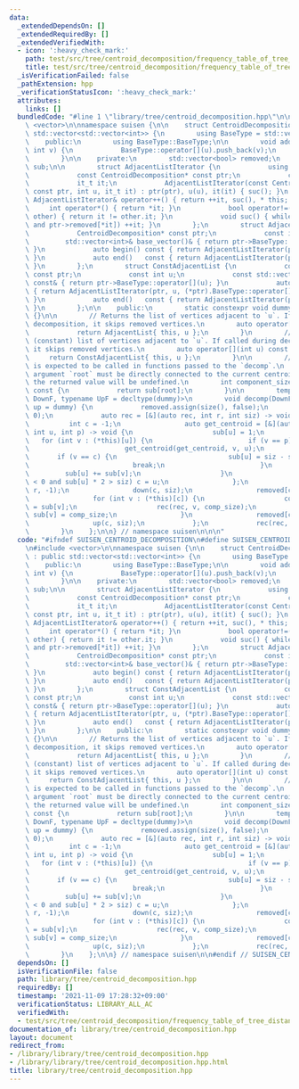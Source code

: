```yaml
---
data:
  _extendedDependsOn: []
  _extendedRequiredBy: []
  _extendedVerifiedWith:
  - icon: ':heavy_check_mark:'
    path: test/src/tree/centroid_decomposition/frequency_table_of_tree_distance.test.cpp
    title: test/src/tree/centroid_decomposition/frequency_table_of_tree_distance.test.cpp
  _isVerificationFailed: false
  _pathExtension: hpp
  _verificationStatusIcon: ':heavy_check_mark:'
  attributes:
    links: []
  bundledCode: "#line 1 \"library/tree/centroid_decomposition.hpp\"\n\n\n\n#include\
    \ <vector>\n\nnamespace suisen {\n\n    struct CentroidDecomposition : public\
    \ std::vector<std::vector<int>> {\n        using BaseType = std::vector<std::vector<int>>;\n\
    \    public:\n        using BaseType::BaseType;\n\n        void add_edge(int u,\
    \ int v) {\n            BaseType::operator[](u).push_back(v);\n            BaseType::operator[](v).push_back(u);\n\
    \        }\n\n    private:\n        std::vector<bool> removed;\n        std::vector<int>\
    \ sub;\n\n        struct AdjacentListIterator {\n            using it_t = std::vector<int>::const_iterator;\n\
    \            const CentroidDecomposition* const ptr;\n            const int u;\n\
    \            it_t it;\n            AdjacentListIterator(const CentroidDecomposition*\
    \ const ptr, int u, it_t it) : ptr(ptr), u(u), it(it) { suc(); }\n           \
    \ AdjacentListIterator& operator++() { return ++it, suc(), * this; }\n       \
    \     int operator*() { return *it; }\n            bool operator!=(const AdjacentListIterator&\
    \ other) { return it != other.it; }\n            void suc() { while (it != (*ptr).BaseType::operator[](u).end()\
    \ and ptr->removed[*it]) ++it; }\n        };\n        struct AdjacentList {\n\
    \            CentroidDecomposition* const ptr;\n            const int u;\n   \
    \         std::vector<int>& base_vector()& { return ptr->BaseType::operator[](u);\
    \ }\n            auto begin() const { return AdjacentListIterator(ptr, u, (*ptr).BaseType::operator[](u).begin());\
    \ }\n            auto end()   const { return AdjacentListIterator(ptr, u, (*ptr).BaseType::operator[](u).end());\
    \ }\n        };\n        struct ConstAdjacentList {\n            const CentroidDecomposition*\
    \ const ptr;\n            const int u;\n            const std::vector<int>& base_vector()\
    \ const& { return ptr->BaseType::operator[](u); }\n            auto begin() const\
    \ { return AdjacentListIterator(ptr, u, (*ptr).BaseType::operator[](u).begin());\
    \ }\n            auto end()   const { return AdjacentListIterator(ptr, u, (*ptr).BaseType::operator[](u).end());\
    \ }\n        };\n\n    public:\n        static constexpr void dummy(int, int)\
    \ {}\n\n        // Returns the list of vertices adjacent to `u`. If called during\
    \ decomposition, it skips removed vertices.\n        auto operator[](int u) {\n\
    \            return AdjacentList{ this, u };\n        }\n        // Returns the\
    \ (constant) list of vertices adjacent to `u`. If called during decomposition,\
    \ it skips removed vertices.\n        auto operator[](int u) const {\n       \
    \     return ConstAdjacentList{ this, u };\n        }\n\n        // This method\
    \ is expected to be called in functions passed to the `decomp`.\n        // The\
    \ argument `root` must be directly connected to the current centroid. If not,\
    \ the returned value will be undefined.\n        int component_size(int root)\
    \ const {\n            return sub[root];\n        }\n\n        template <typename\
    \ DownF, typename UpF = decltype(dummy)>\n        void decomp(DownF down, UpF\
    \ up = dummy) {\n            removed.assign(size(), false);\n            sub.assign(size(),\
    \ 0);\n            auto rec = [&](auto rec, int r, int siz) -> void {\n      \
    \          int c = -1;\n                auto get_centroid = [&](auto get_centroid,\
    \ int u, int p) -> void {\n                    sub[u] = 1;\n                 \
    \   for (int v : (*this)[u]) {\n                        if (v == p) continue;\n\
    \                        get_centroid(get_centroid, v, u);\n                 \
    \       if (v == c) {\n                            sub[u] = siz - sub[c];\n  \
    \                          break;\n                        }\n               \
    \         sub[u] += sub[v];\n                    }\n                    if (c\
    \ < 0 and sub[u] * 2 > siz) c = u;\n                };\n                get_centroid(get_centroid,\
    \ r, -1);\n                down(c, siz);\n                removed[c] = true;\n\
    \                for (int v : (*this)[c]) {\n                    const int comp_size\
    \ = sub[v];\n                    rec(rec, v, comp_size);\n                   \
    \ sub[v] = comp_size;\n                }\n                removed[c] = false;\n\
    \                up(c, siz);\n            };\n            rec(rec, 0, size());\n\
    \        }\n    };\n\n} // namespace suisen\n\n\n"
  code: "#ifndef SUISEN_CENTROID_DECOMPOSITION\n#define SUISEN_CENTROID_DECOMPOSITION\n\
    \n#include <vector>\n\nnamespace suisen {\n\n    struct CentroidDecomposition\
    \ : public std::vector<std::vector<int>> {\n        using BaseType = std::vector<std::vector<int>>;\n\
    \    public:\n        using BaseType::BaseType;\n\n        void add_edge(int u,\
    \ int v) {\n            BaseType::operator[](u).push_back(v);\n            BaseType::operator[](v).push_back(u);\n\
    \        }\n\n    private:\n        std::vector<bool> removed;\n        std::vector<int>\
    \ sub;\n\n        struct AdjacentListIterator {\n            using it_t = std::vector<int>::const_iterator;\n\
    \            const CentroidDecomposition* const ptr;\n            const int u;\n\
    \            it_t it;\n            AdjacentListIterator(const CentroidDecomposition*\
    \ const ptr, int u, it_t it) : ptr(ptr), u(u), it(it) { suc(); }\n           \
    \ AdjacentListIterator& operator++() { return ++it, suc(), * this; }\n       \
    \     int operator*() { return *it; }\n            bool operator!=(const AdjacentListIterator&\
    \ other) { return it != other.it; }\n            void suc() { while (it != (*ptr).BaseType::operator[](u).end()\
    \ and ptr->removed[*it]) ++it; }\n        };\n        struct AdjacentList {\n\
    \            CentroidDecomposition* const ptr;\n            const int u;\n   \
    \         std::vector<int>& base_vector()& { return ptr->BaseType::operator[](u);\
    \ }\n            auto begin() const { return AdjacentListIterator(ptr, u, (*ptr).BaseType::operator[](u).begin());\
    \ }\n            auto end()   const { return AdjacentListIterator(ptr, u, (*ptr).BaseType::operator[](u).end());\
    \ }\n        };\n        struct ConstAdjacentList {\n            const CentroidDecomposition*\
    \ const ptr;\n            const int u;\n            const std::vector<int>& base_vector()\
    \ const& { return ptr->BaseType::operator[](u); }\n            auto begin() const\
    \ { return AdjacentListIterator(ptr, u, (*ptr).BaseType::operator[](u).begin());\
    \ }\n            auto end()   const { return AdjacentListIterator(ptr, u, (*ptr).BaseType::operator[](u).end());\
    \ }\n        };\n\n    public:\n        static constexpr void dummy(int, int)\
    \ {}\n\n        // Returns the list of vertices adjacent to `u`. If called during\
    \ decomposition, it skips removed vertices.\n        auto operator[](int u) {\n\
    \            return AdjacentList{ this, u };\n        }\n        // Returns the\
    \ (constant) list of vertices adjacent to `u`. If called during decomposition,\
    \ it skips removed vertices.\n        auto operator[](int u) const {\n       \
    \     return ConstAdjacentList{ this, u };\n        }\n\n        // This method\
    \ is expected to be called in functions passed to the `decomp`.\n        // The\
    \ argument `root` must be directly connected to the current centroid. If not,\
    \ the returned value will be undefined.\n        int component_size(int root)\
    \ const {\n            return sub[root];\n        }\n\n        template <typename\
    \ DownF, typename UpF = decltype(dummy)>\n        void decomp(DownF down, UpF\
    \ up = dummy) {\n            removed.assign(size(), false);\n            sub.assign(size(),\
    \ 0);\n            auto rec = [&](auto rec, int r, int siz) -> void {\n      \
    \          int c = -1;\n                auto get_centroid = [&](auto get_centroid,\
    \ int u, int p) -> void {\n                    sub[u] = 1;\n                 \
    \   for (int v : (*this)[u]) {\n                        if (v == p) continue;\n\
    \                        get_centroid(get_centroid, v, u);\n                 \
    \       if (v == c) {\n                            sub[u] = siz - sub[c];\n  \
    \                          break;\n                        }\n               \
    \         sub[u] += sub[v];\n                    }\n                    if (c\
    \ < 0 and sub[u] * 2 > siz) c = u;\n                };\n                get_centroid(get_centroid,\
    \ r, -1);\n                down(c, siz);\n                removed[c] = true;\n\
    \                for (int v : (*this)[c]) {\n                    const int comp_size\
    \ = sub[v];\n                    rec(rec, v, comp_size);\n                   \
    \ sub[v] = comp_size;\n                }\n                removed[c] = false;\n\
    \                up(c, siz);\n            };\n            rec(rec, 0, size());\n\
    \        }\n    };\n\n} // namespace suisen\n\n#endif // SUISEN_CENTROID_DECOMPOSITION\n"
  dependsOn: []
  isVerificationFile: false
  path: library/tree/centroid_decomposition.hpp
  requiredBy: []
  timestamp: '2021-11-09 17:28:32+09:00'
  verificationStatus: LIBRARY_ALL_AC
  verifiedWith:
  - test/src/tree/centroid_decomposition/frequency_table_of_tree_distance.test.cpp
documentation_of: library/tree/centroid_decomposition.hpp
layout: document
redirect_from:
- /library/library/tree/centroid_decomposition.hpp
- /library/library/tree/centroid_decomposition.hpp.html
title: library/tree/centroid_decomposition.hpp
---
```

